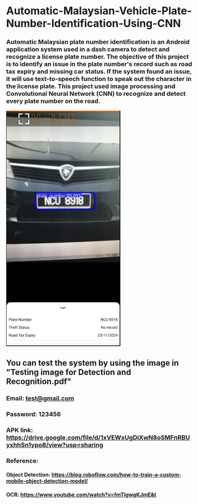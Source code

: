 # Automatic-Malaysian-Vehicle-Plate-Number-Identification-Using-CNN

### Automatic Malaysian plate number identification is an Android application system used in a dash camera to detect and recognize a license plate number. The objective of this project is to identify an issue in the plate number's record such as road tax expiry and missing car status. If the system found an issue, it will use text-to-speech function to speak out the character in the license plate. This project used image processing and Convolutional Neural Network (CNN) to recognize and detect every plate number on the road.

![test image](test1.png)

## You can test the system by using the image in "Testing image for Detection and Recognition.pdf"
### Email: test@gmail.com
### Password: 123456
### APK link: https://drive.google.com/file/d/1xVEWxUgDiXwN8oSMFnRBUyxhhSn1ypo8/view?usp=sharing

### Reference:
#### Object Detection: https://blog.roboflow.com/how-to-train-a-custom-mobile-object-detection-model/
#### OCR: https://www.youtube.com/watch?v=fmTlgwgKJmE&t
